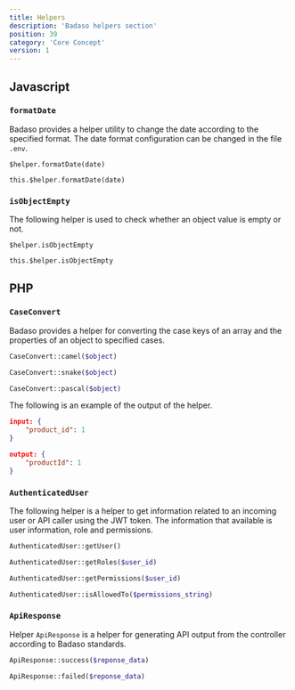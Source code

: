 ```yaml
---
title: Helpers
description: 'Badaso helpers section'
position: 39
category: 'Core Concept'
version: 1
---
```


## Javascript

### ```formatDate```

Badaso provides a helper utility to change the date according to the specified format.
The date format configuration can be changed in the file ```.env```.

<code-group>
  <code-block label="Template" active>

  ```vue
  $helper.formatDate(date)
  ```

  </code-block>
  <code-block label="Script">

  ```vue
  this.$helper.formatDate(date)
  ```

  </code-block>
</code-group>

### ```isObjectEmpty```

The following helper is used to check whether an object value is empty or not.

<code-group>
  <code-block label="Template" active>

  ```vue
  $helper.isObjectEmpty
  ```

  </code-block>
  <code-block label="Script">

  ```vue
  this.$helper.isObjectEmpty
  ```

  </code-block>
</code-group>

## PHP

### ```CaseConvert```

Badaso provides a helper for converting the case keys of an array and the properties of an object to specified cases.

```PHP
CaseConvert::camel($object)
```

```PHP
CaseConvert::snake($object)
```

```PHP
CaseConvert::pascal($object)
```

The following is an example of the output of the helper.

```json
input: {
    "product_id": 1
}

output: {
    "productId": 1
}
```

### ```AuthenticatedUser```

The following helper is a helper to get information related to an incoming user or API caller using the JWT token. The information that available is user information, role and permissions.


```PHP
AuthenticatedUser::getUser()
```

```PHP
AuthenticatedUser::getRoles($user_id)
```

```PHP
AuthenticatedUser::getPermissions($user_id)
```

```PHP
AuthenticatedUser::isAllowedTo($permissions_string)
```

### ```ApiResponse```

Helper ```ApiResponse``` is a helper for generating API output from the controller according to Badaso standards.

```PHP
ApiResponse::success($reponse_data)
```

```PHP
ApiResponse::failed($reponse_data)
```